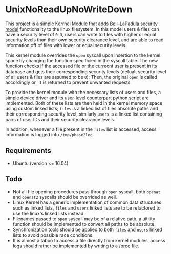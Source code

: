 # UnixNoReadUpNoWriteDown
This project is a simple Kerrnel Module that adds [Bell–LaPadula security model](https://en.wikipedia.org/wiki/Bell%E2%80%93LaPadula_model) functionality to the linux filesystem. In this model users & files can have a security level of `0-3`, users can write to files with higher or equal security levels than their own security clearance level, and are able to read information off of files with lower or equal security levels.

This kernel module overrides the `open` syscall upon insertion to the kernel space by changing the function specificied in the syscall table. The new function checks if the accessed file or the currecnt user is present in its database and gets their corresponding security levels (defualt security level of all users & files are assumed to be `0`); Then, the original `open` is called accordingly or `-1` is returned to prevent unwanted requests.

To provide the kernel module with the necessary lists of users and files, a simple device driver and its user-level counterpart python script are implemented. Both of these lists are then held in the kernel memory space using custom linked lists; `files` is a linked list of files absolute paths and their corresponding security level, similarly `users` is a linked list containing pairs of user IDs and their security clearance levels.

In addition, whenever a file present in the `files` list is accessed, access information is logged into `/tmp/phase2log`.

## Requirements
* Ubuntu (version <= 16.04)

## Todo
* Not all file opening procedures pass through `open` syscall, both `openat` and `openat2` syscalls should be overrided as well.
* Linux Kernel has a generic implementation of common data structures such as linked lists, `files` and `users` linked lists are to be refactored to use the linux's linked lists instead.
* Filenames passed to `open` syscall may be of a relative path, a uitility function should be implemented to convert all paths to be absolute.
* Synchronization tools should be applied to both `files` and `users` linked lists to avoid possible race conditions.
* It is almost a taboo to access a file directly from kernel modules, access logs should rather be implemented by writing to a [/proc](https://www.linuxtopia.org/online_books/Linux_Kernel_Module_Programming_Guide/x773.html) file.

